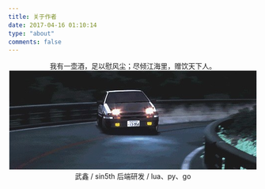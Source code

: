 ```yaml
---
title: 关于作者
date: 2017-04-16 01:10:14
type: "about"
comments: false
---
```


<p style="text-align: center">
我有一壶酒，足以慰风尘；尽倾江海里，赠饮天下人。
<img src="/images/sin5th.com/86.jpg" alt="86">
<br>武鑫 / sin5th
后端研发 / lua、py、go
</p>

